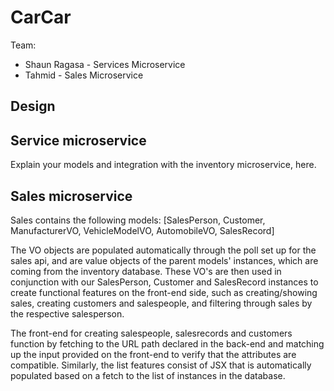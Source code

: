 # CarCar

Team:

* Shaun Ragasa - Services Microservice
* Tahmid - Sales Microservice

## Design

## Service microservice

Explain your models and integration with the inventory
microservice, here.

## Sales microservice

Sales contains the following models:
[SalesPerson, Customer, ManufacturerVO, VehicleModelVO, AutomobileVO, SalesRecord]

The VO objects are populated automatically through the poll set up for the sales api, and are value objects of the parent models' instances, which are coming from the inventory database. These VO's are then used in conjunction with our SalesPerson, Customer and SalesRecord instances to create functional features on the front-end side, such as creating/showing sales, creating customers and salespeople, and filtering through sales by the respective salesperson.

The front-end for creating salespeople, salesrecords and customers function by fetching to the URL path declared in the back-end and matching up the input provided on the front-end to verify that the attributes are compatible. Similarly, the list features consist of JSX that is automatically populated based on a fetch to the list of instances in the database.
